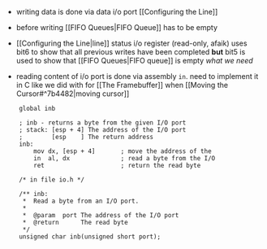 - writing data is done via data i/o port [[Configuring the Line]]
- before writing [[FIFO Queues|FIFO Queue]] has to be empty
- [[Configuring the Line|line]] status i/o register (read-only, afaik) uses bit6 to show that all previous writes have been completed **but** bit5 is used to show that [[FIFO Queues|FIFO queue]] is empty *what we need*

- reading content of i/o port is done via assembly `in`. need to implement it in C like we did with for [[The Framebuffer]] when [[Moving the Cursor#^7b4482|moving cursor]]
```ios
    global inb

    ; inb - returns a byte from the given I/O port
    ; stack: [esp + 4] The address of the I/O port
    ;        [esp    ] The return address
    inb:
        mov dx, [esp + 4]       ; move the address of the 
        in  al, dx              ; read a byte from the I/O 
        ret                     ; return the read byte
```
```ioh
    /* in file io.h */

    /** inb:
     *  Read a byte from an I/O port.
     *
     *  @param  port The address of the I/O port
     *  @return      The read byte
     */
    unsigned char inb(unsigned short port);
```

